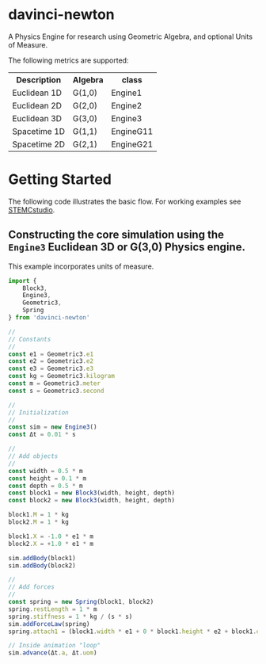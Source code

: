 # davinci-newton
A Physics Engine for research using Geometric Algebra, and optional Units of Measure.

The following metrics are supported:

<table>
    <tr>
        <th>Description</th><th>Algebra</th><th>class</th>
    </tr>
    <tr>
        <td>Euclidean 1D</td><td>G(1,0)</td><td>Engine1</td>
    </tr>
    <tr>
        <td>Euclidean 2D</td><td>G(2,0)</td><td>Engine2</td>
    </tr>
    <tr>
        <td>Euclidean 3D</td><td>G(3,0)</td><td>Engine3</td>
    </tr>
    <tr>
        <td>Spacetime 1D</td><td>G(1,1)</td><td>EngineG11</td>
    </tr>
    <tr>
        <td>Spacetime 2D</td><td>G(2,1)</td><td>EngineG21</td>
    </tr>
</table>

# Getting Started

The following code illustrates the basic flow. For working examples see [STEMCstudio](https://www.stemcstudio.com/examples).

## Constructing the core simulation using the `Engine3` Euclidean 3D or G(3,0) Physics engine.

This example incorporates units of measure.

```typescript
import {
    Block3,
    Engine3,
    Geometric3,
    Spring
} from 'davinci-newton'

//
// Constants
//
const e1 = Geometric3.e1
const e2 = Geometric3.e2
const e3 = Geometric3.e3
const kg = Geometric3.kilogram
const m = Geometric3.meter
const s = Geometric3.second

//
// Initialization
//
const sim = new Engine3()
const Δt = 0.01 * s

//
// Add objects
//
const width = 0.5 * m
const height = 0.1 * m
const depth = 0.5 * m
const block1 = new Block3(width, height, depth)
const block2 = new Block3(width, height, depth)

block1.M = 1 * kg
block2.M = 1 * kg

block1.X = -1.0 * e1 * m
block2.X = +1.0 * e1 * m

sim.addBody(block1)
sim.addBody(block2)

//
// Add forces
//
const spring = new Spring(block1, block2)
spring.restLength = 1 * m
spring.stiffness = 1 * kg / (s * s)
sim.addForceLaw(spring)
spring.attach1 = (block1.width * e1 + 0 * block1.height * e2 + block1.depth * e3) / 2

// Inside animation "loop"
sim.advance(Δt.a, Δt.uom)
```
